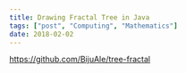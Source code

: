 ```yaml
---
title: Drawing Fractal Tree in Java
tags: ["post", "Computing", "Mathematics"]
date: 2018-02-02
---
```


https://github.com/BijuAle/tree-fractal